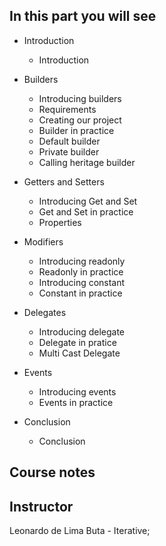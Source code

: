 ## In this part you will see

- Introduction
    - Introduction

- Builders
    - Introducing builders
    - Requirements
    - Creating our project
    - Builder in practice
    - Default builder
    - Private builder
    - Calling heritage builder

- Getters and Setters
    - Introducing Get and Set
    - Get and Set in practice
    - Properties

- Modifiers
    - Introducing readonly
    - Readonly in practice
    - Introducing constant
    - Constant in practice

- Delegates
    - Introducing delegate
    - Delegate in pratice
    - Multi Cast Delegate

- Events
    - Introducing events
    - Events in practice

- Conclusion
    - Conclusion

## Course notes

## Instructor
Leonardo de Lima Buta - Iterative;